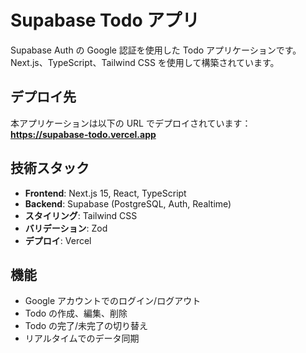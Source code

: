 # Supabase Todo アプリ

Supabase Auth の Google 認証を使用した Todo アプリケーションです。
Next.js、TypeScript、Tailwind CSS を使用して構築されています。

## デプロイ先

本アプリケーションは以下の URL でデプロイされています：
**https://supabase-todo.vercel.app**

## 技術スタック

- **Frontend**: Next.js 15, React, TypeScript
- **Backend**: Supabase (PostgreSQL, Auth, Realtime)
- **スタイリング**: Tailwind CSS
- **バリデーション**: Zod
- **デプロイ**: Vercel

## 機能

- Google アカウントでのログイン/ログアウト
- Todo の作成、編集、削除
- Todo の完了/未完了の切り替え
- リアルタイムでのデータ同期
